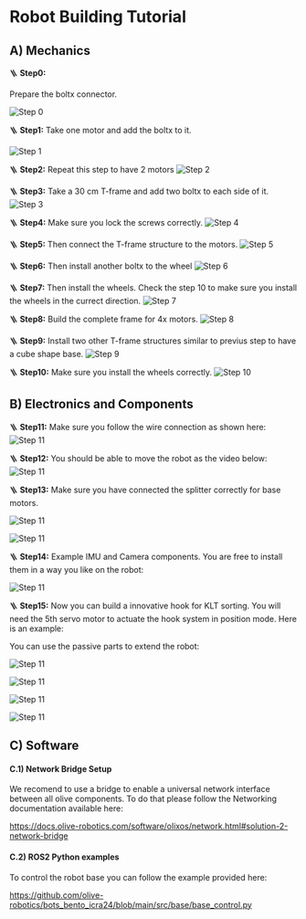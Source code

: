 # Robot Building Tutorial

## A) Mechanics 

🪜 **Step0:**

Prepare the boltx connector.

![Step 0](images/boltx.JPG)

🪜 **Step1:**
Take one motor and add the boltx to it.

![Step 1](images/1.JPG)

🪜 **Step2:**
Repeat this step to have 2 motors
![Step 2](images/2.JPG)

🪜 **Step3:**
Take a 30 cm T-frame and add two boltx to each side of it.
![Step 3](images/3.JPG)

🪜 **Step4:**
Make sure you lock the screws correctly.
![Step 4](images/4.JPG)

🪜 **Step5:**
Then connect the T-frame structure to the motors.
![Step 5](images/5.JPG)

🪜 **Step6:**
Then install another boltx to the wheel
![Step 6](images/7.JPG)

🪜 **Step7:**
Then install the wheels. Check the step 10 to make sure you install the wheels in the currect direction.
![Step 7](images/8.JPG)

🪜 **Step8:**
Build the complete frame for 4x motors.
![Step 8](images/9.JPG)

🪜 **Step9:**
Install two other T-frame structures similar to previus step to have a cube shape base.
![Step 9](images/10.JPG)

🪜 **Step10:**
Make sure you install the wheels correctly.
![Step 10](images/11.JPG)

## B) Electronics and Components

🪜 **Step11:**
Make sure you follow the wire connection as shown here:
![Step 11](images/ant_wire3.png)

🪜 **Step12:**
You should be able to move the robot as the video below:
![Step 11](images/antm.gif)

🪜 **Step13:**
Make sure you have connected the splitter correctly for base motors.

![Step 11](images/splitter.JPG)

![Step 11](images/motor_12v_example.JPG)

🪜 **Step14:**
Example IMU and Camera components. You are free to install them in a way you like on the robot:

![Step 11](images/imu_camera.JPG)

🪜 **Step15:**
Now you can build a innovative hook for KLT sorting. You will need the 5th servo motor to actuate the hook system in position mode. Here is an example:

You can use the passive parts to extend the robot:

![Step 11](images/passive.JPG)

![Step 11](images/robot_example.JPG)

![Step 11](images/robot_klt_example.JPG)

![Step 11](images/hook_example.JPG)


## C) Software

#### C.1) Network Bridge Setup

We recomend to use a bridge to enable a universal network interface between all olive components. To do that please follow the Networking documentation available here:

https://docs.olive-robotics.com/software/olixos/network.html#solution-2-network-bridge

#### C.2) ROS2 Python examples

To control the robot base you can follow the example provided here:

https://github.com/olive-robotics/bots_bento_icra24/blob/main/src/base/base_control.py




